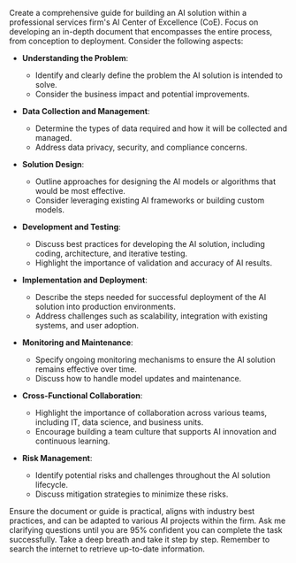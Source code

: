 Create a comprehensive guide for building an AI solution within a professional services firm's AI Center of Excellence (CoE). Focus on developing an in-depth document that encompasses the entire process, from conception to deployment. Consider the following aspects:

- **Understanding the Problem**: 
  - Identify and clearly define the problem the AI solution is intended to solve.
  - Consider the business impact and potential improvements.

- **Data Collection and Management**: 
  - Determine the types of data required and how it will be collected and managed.
  - Address data privacy, security, and compliance concerns.

- **Solution Design**:
  - Outline approaches for designing the AI models or algorithms that would be most effective.
  - Consider leveraging existing AI frameworks or building custom models.

- **Development and Testing**:
  - Discuss best practices for developing the AI solution, including coding, architecture, and iterative testing.
  - Highlight the importance of validation and accuracy of AI results.

- **Implementation and Deployment**:
  - Describe the steps needed for successful deployment of the AI solution into production environments.
  - Address challenges such as scalability, integration with existing systems, and user adoption.

- **Monitoring and Maintenance**:
  - Specify ongoing monitoring mechanisms to ensure the AI solution remains effective over time.
  - Discuss how to handle model updates and maintenance.

- **Cross-Functional Collaboration**:
  - Highlight the importance of collaboration across various teams, including IT, data science, and business units.
  - Encourage building a team culture that supports AI innovation and continuous learning.

- **Risk Management**:
  - Identify potential risks and challenges throughout the AI solution lifecycle.
  - Discuss mitigation strategies to minimize these risks.

Ensure the document or guide is practical, aligns with industry best practices, and can be adapted to various AI projects within the firm. Ask me clarifying questions until you are 95% confident you can complete the task successfully. Take a deep breath and take it step by step. Remember to search the internet to retrieve up-to-date information.

